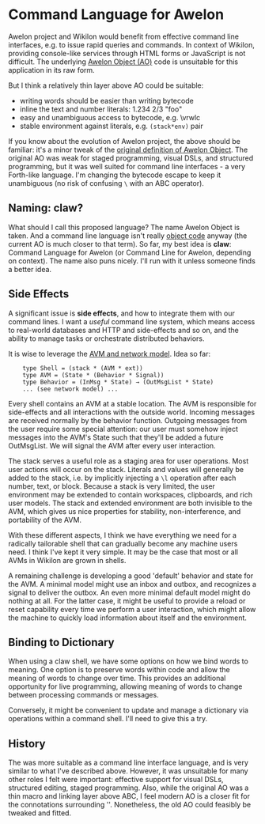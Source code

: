 
# Command Language for Awelon 

Awelon project and Wikilon would benefit from effective command line interfaces, e.g. to issue rapid queries and commands. In context of Wikilon, providing console-like services through HTML forms or JavaScript is not difficult. The underlying [Awelon Object (AO)](AboutAO.md) code is unsuitable for this application in its raw form.

But I think a relatively thin layer above AO could be suitable:

* writing words should be easier than writing bytecode
* inline the text and number literals: 1.234 2/3 "foo"
* easy and unambiguous access to bytecode, e.g. \vrwlc 
* stable environment against literals, e.g. `(stack*env)` pair

If you know about the evolution of Awelon project, the above should be familiar: it's a minor tweak of the [original definition of Awelon Object](https://github.com/dmbarbour/awelon/blob/master/AboutAO.md). The original AO was weak for staged programming, visual DSLs, and structured programming, but it was well suited for command line interfaces - a very Forth-like language. I'm changing the bytecode escape to keep it unambiguous (no risk of confusing `\` with an ABC operator). 

## Naming: claw?

What should I call this proposed language? The name Awelon Object is taken. And a command line language isn't really [object code](http://en.wikipedia.org/wiki/Object_code) anyway (the current AO is much closer to that term). So far, my best idea is **claw**: Command Language for Awelon (or Command Line for Awelon, depending on context). The name also puns nicely. I'll run with it unless someone finds a better idea. 

## Side Effects

A significant issue is **side effects**, and how to integrate them with our command lines. I want a *useful* command line system, which means access to real-world databases and HTTP and side-effects and so on, and the ability to manage tasks or orchestrate distributed behaviors. 

It is wise to leverage the [AVM and network model](NetworkModel.md). Idea so far: 

        type Shell = (stack * (AVM * ext))
        type AVM = (State * (Behavior * Signal))
        type Behavior = (InMsg * State) → (OutMsgList * State)
        ... (see network model) ...

Every shell contains an AVM at a stable location. The AVM is responsible for side-effects and all interactions with the outside world. Incoming messages are received normally by the behavior function. Outgoing messages from the user require some special attention: our user must somehow inject messages into the AVM's State such that they'll be added a future OutMsgList. We will signal the AVM after every user interaction.

The stack serves a useful role as a staging area for user operations. Most user actions will occur on the stack. Literals and values will generally be added to the stack, i.e. by implicitly injecting a `\l` operation after each number, text, or block. Because a stack is very limited, the user environment may be extended to contain workspaces, clipboards, and rich user models. The stack and extended environment are both invisible to the AVM, which gives us nice properties for stability, non-interference, and portability of the AVM.

With these different aspects, I think we have everything we need for a radically tailorable shell that can gradually become any machine users need. I think I've kept it very simple. It may be the case that most or all AVMs in Wikilon are grown in shells.

A remaining challenge is developing a good 'default' behavior and state for the AVM. A minimal model might use an inbox and outbox, and recognizes a signal to deliver the outbox. An even more minimal default model might do nothing at all. For the latter case, it might be useful to provide a reload or reset capability every time we perform a user interaction, which might allow the machine to quickly load information about itself and the environment.

## Binding to Dictionary

When using a claw shell, we have some options on how we bind words to meaning. One option is to preserve words within code and allow the meaning of words to change over time. This provides an additional opportunity for live programming, allowing meaning of words to change between processing commands or messages.

Conversely, it might be convenient to update and manage a dictionary via operations within a command shell. I'll need to give this a try.

## History

The  was more suitable as a command line interface language, and is very similar to what I've described above. However, it was unsuitable for many other roles I felt were important: effective support for visual DSLs, structured editing, staged programming. Also, while the original AO was a thin macro and linking layer above ABC, I feel modern AO is a closer fit for the connotations surrounding ''. Nonetheless, the old AO could feasibly be tweaked and fitted.

